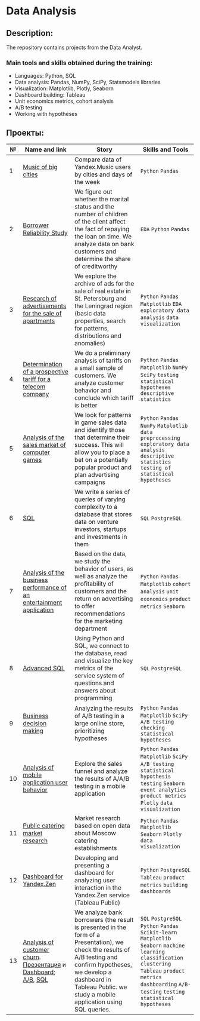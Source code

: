 # Data Analysis
## Description:

The repository contains projects from the Data Analyst.

### Main tools and skills obtained during the training:

* Languages: Python, SQL
* Data analysis: Pandas, NumPy, SciPy, Statsmodels libraries
* Visualization: Matplotlib, Plotly, Seaborn
* Dashboard building: Tableau
* Unit economics metrics, cohort analysis
* A/B testing
* Working with hypotheses

## Проекты:
| №| Name and link | Story                                                    | Skills and Tools          |  
|-----------|-------------------|------------------------------------------------------------------|-----------------------------------|
1              |[ Music of big cities](big_cities_music/)|Compare data of Yandex.Music users by cities and days of the week|`Python` `Pandas`|
|2              |[Borrower Reliability Study](analysis_of_bank_data/)|We figure out whether the marital status and the number of children of the client affect the fact of repaying the loan on time. We analyze data on bank customers and determine the share of creditworthy|`EDA` `Python` `Pandas`|
|3              |[Research of advertisements for the sale of apartments](real_estate_market/)|We explore the archive of ads for the sale of real estate in St. Petersburg and the Leningrad region (basic data properties, search for patterns, distributions and anomalies)|`Python` `Pandas` `Matplotlib` `EDA` `exploratory data analysis` `data visualization`|
|4              |[Determination of a prospective tariff for a telecom company](cell_phone_plan/)|We do a preliminary analysis of tariffs on a small sample of customers. We analyze customer behavior and conclude which tariff is better| `Python` `Pandas` `Matplotlib` `NumPy` `SciPy` `testing statistical hypotheses` `descriptive statistics`|
|5              |[Analysis of the sales market of computer games](games/)|We look for patterns in game sales data and identify those that determine their success. This will allow you to place a bet on a potentially popular product and plan advertising campaigns|`Python` `Pandas` `NumPy` `Matplotlib` `data preprocessing` `exploratory data analysis` `descriptive statistics` `testing of statistical hypotheses`|
|6              |[SQL](sql/)|We write a series of queries of varying complexity to a database that stores data on venture investors, startups and investments in them|`SQL` `PostgreSQL`|
|7              |[Analysis of the business performance of an entertainment application](loss_analysis/)|Based on the data, we study the behavior of users, as well as analyze the profitability of customers and the return on advertising to offer recommendations for the marketing department|`Python` `Pandas` `Matplotlib` `cohort analysis` `unit economics` `product metrics` `Seaborn`|
|8              |[Advanced SQL](sql_advanced/)|Using Python and SQL, we connect to the database, read and visualize the key metrics of the service system of questions and answers about programming|`SQL` `PostgreSQL`|
|9              |[Business decision making](hypothesis_ab/)|Analyzing the results of A/B testing in a large online store, prioritizing hypotheses|`Python` `Pandas` `Matplotlib` `SciPy` `A/B testing` `checking statistical hypotheses`|
|10             |[Analysis of mobile application user behavior](user_behavior/)|Explore the sales funnel and analyze the results of A/A/B testing in a mobile application|`Python` `Pandas` `Matplotlib` `SciPy` `A/B testing` ` statistical hypothesis testing` `Seaborn` `event analytics` `product metrics` `Plotly` `data visualization`|
|11             |[Public catering market research](catering_market)|Market research based on open data about Moscow catering establishments|`Python` `Pandas` `Matplotlib` `Seaborn` `Plotly` `data visualization`|
|12             |[Dashboard for Yandex.Zen](https://public.tableau.com/app/profile/oxana3540/viz/dashboard_YZen_ovk/Dashboard_YaZen) |Developing and presenting a dashboard for analyzing user interaction in the Yandex.Zen service (Tableau Public)|`Python` `PostgreSQL` `Tableau` `product metrics` `building dashboards`|
|13             |[Analysis of customer churn](graduation_project/). [Презентация](https://github.com/ElizavetaRysyeva/DataAnalysis/blob/main/graduation_project/Rysyeva%20Elizaveta%20ICS5-61B.pdf) и [Dashboard](https://public.tableau.com/views/finalproject_16708462970430/Dashboard1?:language=en-US&publish=yes&:display_count=n&:origin=viz_share_link); [А/B](https://github.com/ElizavetaRysyeva/DataAnalysis/blob/main/hypothesis_ab/finel_A:B.ipynb), [SQL](https://github.com/ElizavetaRysyeva/DataAnalysis/blob/main/sql/sql%20(1).ipynb) |We analyze bank borrowers (the result is presented in the form of a Presentation), we check the results of A/B testing and confirm hypotheses, we develop a dashboard in Tableau Public. we study a mobile application using SQL queries. |`SQL` `PostgreSQL` `Python` `Pandas` `Scikit-learn` `Matplotlib` `Seaborn` `machine learning` `classification` `clustering` `Tableau` `product metrics` `dashboarding` `A/B- testing` `testing statistical hypotheses`|
